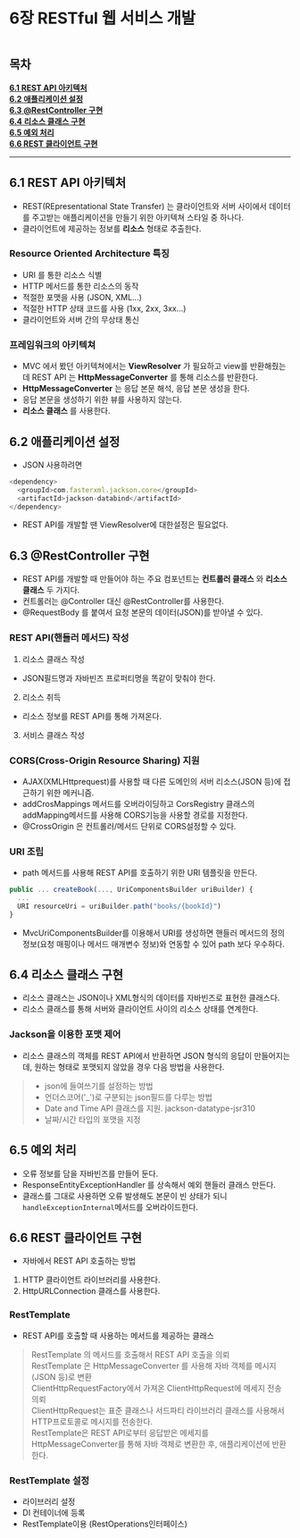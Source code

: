 # 6장 RESTful 웹 서비스 개발
```javascript
```
## 목차 ##

**[6.1 REST API 아키텍처](#1)**<br/>
**[6.2 애플리케이션 설정](#2)**<br/>
**[6.3 @RestController 구현](#3)**<br/>
**[6.4 리소스 클래스 구현](#4)**<br/>
**[6.5 예외 처리](#5)**<br/>
**[6.6 REST 클라이언트 구현](#6)**<br/>

---

## <a id="1"></a>6.1 REST API 아키텍처

- REST(REpresentational State Transfer) 는
클라이언트와 서버 사이에서 데이터를 주고받는 애플리케이션을 만들기 위한
아키텍쳐 스타일 중 하나다.
- 클라이언트에 제공하는 정보를 **리소스** 형태로 추출한다.

### Resource Oriented Architecture 특징
- URI 를 통한 리소스 식별
- HTTP 메서드를 통한 리소스의 동작
- 적절한 포맷을 사용 (JSON, XML...)
- 적절한 HTTP 상태 코드를 사용 (1xx, 2xx, 3xx...)
- 클라이언트와 서버 간의 무상태 통신

### 프레임워크의 아키텍쳐
- MVC 에서 봤던 아키텍쳐에서는 **ViewResolver** 가 필요하고 view를 반환해줬는데 REST API 는 **HttpMessageConverter** 를 통해 리소스를 반환한다.
- **HttpMessageConverter** 는 응답 본문 해석, 응답 본문 생성을 한다.
- 응답 본문을 생성하기 위한 뷰를 사용하지 않는다.
- **리소스 클래스** 를 사용한다.

## <a id="2"></a>6.2 애플리케이션 설정
- JSON 사용하려면
```javascript
<dependency>
  <groupId>com.fasterxml.jackson.core</groupId>
  <artifactId>jackson-databind</artifactId>
</dependency>
```
- REST API를 개발할 땐 ViewResolver에 대한설정은 필요없다.

## <a id="3"></a>6.3 @RestController 구현
- REST API를 개발할 때 만들어야 하는 주요 컴포넌트는 **컨트롤러 클래스** 와 **리소스 클래스** 두 가지다.
- 컨트롤러는 @Controller 대신 @RestController를 사용한다.
- @RequestBody 를 붙여서 요청 본문의 데이터(JSON)를 받아낼 수 있다.

### REST API(핸들러 메서드) 작성
1) 리소스 클래스 작성
- JSON필드명과 자바빈즈 프로퍼티명을 똑같이 맞춰야 한다.
2) 리소스 취득
- 리소스 정보를 REST API를 통해 가져온다.
3) 서비스 클래스 작성

### CORS(Cross-Origin Resource Sharing) 지원
- AJAX(XMLHttprequest)를 사용할 때 다른 도메인의 서버 리소스(JSON 등)에 접근하기 위한 메커니즘.
- addCrosMappings 메서드를 오버라이딩하고 CorsRegistry 클래스의
addMapping메서드를 사용해 CORS기능을 사용할 경로를 지정한다.
- @CrossOrigin 은 컨트롤러/메서드 단위로 CORS설정할 수 있다.

### URI 조립
- path 메서드를 사용해 REST API를 호출하기 위한 URI 템플릿을 만든다.
```javascript
public ... createBook(..., UriComponentsBuilder uriBuilder) {
  ...
  URI resourceUri = uriBuilder.path("books/{bookId}")
}
```
- MvcUriComponentsBuilder를 이용해서 URI를 생성하면
핸들러 메서드의 정의 정보(요청 매핑이나 메서드 매개변수 정보)와
연동할 수 있어 path 보다 우수하다.

## <a id="4"></a>6.4 리소스 클래스 구현

- 리소스 클래스는 JSON이나 XML형식의 데이터를 자바빈즈로 표현한 클래스다.
- 리소스 클래스를 통해 서버와 클라이언트 사이의 리소스 상태를 연계한다.

### Jackson을 이용한 포맷 제어
- 리소스 클래스의 객체를 REST API에서 반환하면 JSON 형식의 응답이 만들어지는데,
원하는 형태로 포맷되지 않았을 경우 다음 방법을 사용한다.
> - json에 들여쓰기를 설정하는 방법<br/>
> - 언더스코어('_')로 구분되는 json필드를 다루는 방법<br/>
> - Date and Time API 클래스를 지원. jackson-datatype-jsr310<br/>
> - 날짜/시간 타입의 포맷을 지정<br/>

## <a id="5"></a>6.5 예외 처리
- 오류 정보를 담을 자바빈즈를 만들어 둔다.
- ResponseEntityExceptionHandler 를 상속해서 예외 핸들러 클래스 만든다.
- 클래스를 그대로 사용하면 오류 발생해도 본문이 빈 상태가 되니 `handleExceptionInternal`메서드를 오버라이드한다.

## <a id="6"></a>6.6 REST 클라이언트 구현
- 자바에서 REST API 호출하는 방법
1) HTTP 클라이언트 라이브러리를 사용한다.
2) HttpURLConnection 클래스를 사용한다.

### RestTemplate
- REST API를 호출할 때 사용하는 메서드를 제공하는 클래스
> RestTemplate 의 메서드를 호출해서 REST API 호출을 의뢰 <br/>
> RestTemplate 은 HttpMessageConverter 를 사용해 자바 객체를 메시지(JSON 등)로 변환 <br/>
> ClientHttpRequestFactory에서 가져온 ClientHttpRequest에 메세지 전송 의뢰<br/>
> ClientHttpRequest는 표준 클래스나 서드파티 라이브러리 클래스를 사용해서 HTTP프로토콜로 메시지를 전송한다.<br/>
> RestTemplate은 REST API로부터 응답받은 메세지를 HttpMessageConverter를 통해 자바 객체로 변환한 후, 애플리케이션에 반환한다.

### RestTemplate 설정
- 라이브러리 설정
- DI 컨테이너에 등록
- RestTemplate이용 (RestOperations인터페이스)
